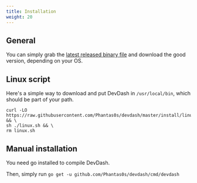 ```yaml
---
title: Installation
weight: 20
---
```


## General

You can simply grab the [latest released binary file](https://github.com/Phantas0s/devdash/releases/latest) and download the good version, depending on your OS.

## Linux script

Here's a simple way to download and put DevDash in `/usr/local/bin`, which should be part of your path.

```shell
curl -LO https://raw.githubusercontent.com/Phantas0s/devdash/master/install/linux.sh && \
sh ./linux.sh && \
rm linux.sh
```

## Manual installation

You need go installed to compile DevDash.

Then, simply run `go get -u github.com/Phantas0s/devdash/cmd/devdash`

